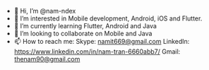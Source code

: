 - 👋 Hi, I’m @nam-ndex
- 👀 I’m interested in Mobile development, Android, iOS and Flutter.
- 🌱 I’m currently learning Flutter, Android and Java
- 💞️ I’m looking to collaborate on Mobile and Java 
- 📫 How to reach me:
Skype: namit669@gmail.com
LinkedIn: https://www.linkedin.com/in/nam-tran-6660abb7/
Gmail: thenam90@gmail.com

<!---
nam-ndex/nam-ndex is a ✨ special ✨ repository because its `README.md` (this file) appears on your GitHub profile.
You can click the Preview link to take a look at your changes.
--->
